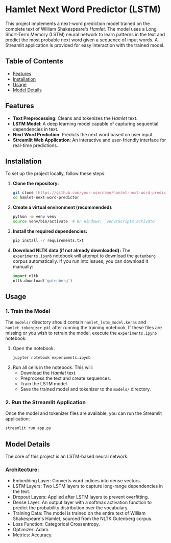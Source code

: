 # Hamlet Next Word Predictor (LSTM)

This project implements a next-word prediction model trained on the complete text of William Shakespeare's *Hamlet*. The model uses a Long Short-Term Memory (LSTM) neural network to learn patterns in the text and predict the most probable next word given a sequence of input words. A Streamlit application is provided for easy interaction with the trained model.

## Table of Contents

- [Features](#-features)
- [Installation](#-installation)
- [Usage](#-usage)
- [Model Details](#-model-details)

## Features

- **Text Preprocessing**: Cleans and tokenizes the *Hamlet* text.
- **LSTM Model**: A deep learning model capable of capturing sequential dependencies in text.
- **Next Word Prediction**: Predicts the next word based on user input.
- **Streamlit Web Application**: An interactive and user-friendly interface for real-time predictions.

## Installation

To set up the project locally, follow these steps:

1.  **Clone the repository:**

    ```bash
    git clone [https://github.com/your-username/hamlet-next-word-predictor.git](https://github.com/your-username/hamlet-next-word-predictor.git)
    cd hamlet-next-word-predictor
    ```

2.  **Create a virtual environment (recommended):**

    ```bash
    python -m venv venv
    source venv/bin/activate  # On Windows: `venv\Scripts\activate`
    ```

3.  **Install the required dependencies:**

    ```bash
    pip install -r requirements.txt
    ```

4.  **Download NLTK data (if not already downloaded):**
    The `experiments.ipynb` notebook will attempt to download the `gutenberg` corpus automatically. If you run into issues, you can download it manually:
    ```python
    import nltk
    nltk.download('gutenberg')
    ```

## Usage

### 1. Train the Model

The `models/` directory should contain `hamlet_lstm_model.keras` and `hamlet_tokenizer.pkl` after running the training notebook. If these files are missing or you wish to retrain the model, execute the `experiments.ipynb` notebook:

1.  Open the notebook:
    ```bash
    jupyter notebook experiments.ipynb
    ```
2.  Run all cells in the notebook. This will:
    * Download the *Hamlet* text.
    * Preprocess the text and create sequences.
    * Train the LSTM model.
    * Save the trained model and tokenizer to the `models/` directory.

### 2. Run the Streamlit Application

Once the model and tokenizer files are available, you can run the Streamlit application:

```bash
streamlit run app.py
```

## Model Details
The core of this project is an LSTM-based neural network.

### Architecture:

  * Embedding Layer: Converts word indices into dense vectors.
  * LSTM Layers: Two LSTM layers to capture long-range dependencies in the text.
  * Dropout Layers: Applied after LSTM layers to prevent overfitting.
  * Dense Layer: An output layer with a softmax activation function to predict the probability distribution over the vocabulary.
  * Training Data: The model is trained on the entire text of William Shakespeare's Hamlet, sourced from the NLTK Gutenberg corpus.
  * Loss Function: Categorical Crossentropy.
  * Optimizer: Adam.
  * Metrics: Accuracy.
